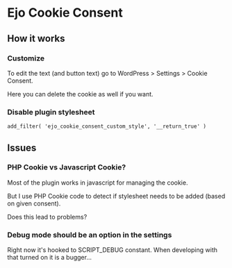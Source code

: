 # Ejo Cookie Consent

## How it works
### Customize
To edit the text (and button text) go to WordPress > Settings > Cookie Consent. 

Here you can delete the cookie as well if you want. 

### Disable plugin stylesheet
`add_filter( 'ejo_cookie_consent_custom_style', '__return_true' )`

## Issues

### PHP Cookie vs Javascript Cookie?
Most of the plugin works in javascript for managing the cookie.

But I use PHP Cookie code to detect if stylesheet needs to be added (based on given consent). 

Does this lead to problems?

### Debug mode should be an option in the settings
Right now it's hooked to SCRIPT_DEBUG constant. When developing with that turned on it is a bugger...